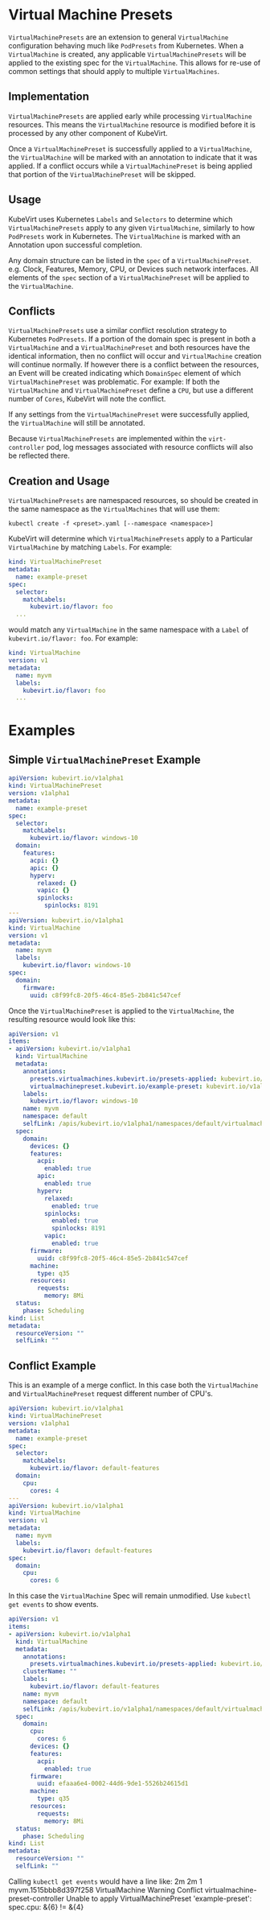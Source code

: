 Virtual Machine Presets
=============================

`VirtualMachinePresets` are an extension to general `VirtualMachine`
configuration behaving much like `PodPresets` from Kubernetes. When a
`VirtualMachine` is created, any applicable `VirtualMachinePresets`
will be applied to the existing spec for the `VirtualMachine`. This allows
for re-use of common settings that should apply to multiple `VirtualMachines`.


Implementation
------------------------

`VirtualMachinePresets` are applied early while processing `VirtualMachine`
resources. This means the `VirtualMachine` resource is modified before it
is processed by any other component of KubeVirt.

Once a `VirtualMachinePreset` is successfully applied to a `VirtualMachine`,
the `VirtualMachine` will be marked with an annotation to indicate that it
was applied. If a conflict occurs while a `VirtualMachinePreset` is being
applied that portion of the `VirtualMachinePreset` will be skipped.


Usage
------------------------

KubeVirt uses Kubernetes `Labels` and `Selectors` to determine which
`VirtualMachinePresets` apply to any given `VirtualMachine`, similarly to how
`PodPresets` work in Kubernetes. The `VirtualMachine` is marked with an
Annotation upon successful completion.

Any domain structure can be listed in the `spec` of a `VirtualMachinePreset`.
e.g. Clock, Features, Memory, CPU, or Devices such network interfaces.  All
elements of the `spec` section of a `VirtualMachinePreset` will be applied
to the `VirtualMachine`.


Conflicts
------------------------

`VirtualMachinePresets` use a similar conflict resolution strategy to
Kubernetes `PodPresets`. If a portion of the domain spec is present in both a
`VirtualMachine` and a `VirtualMachinePreset` and both resources have the
identical information, then no conflict will occur and `VirtualMachine` creation
will continue normally. If however there is a conflict between the resources,
an Event will be created indicating which `DomainSpec` element of which
`VirtualMachinePreset` was problematic. For example: If both the `VirtualMachine`
and `VirtualMachinePreset` define a `CPU`, but use a different number of `Cores`,
KubeVirt will note the conflict.

If any settings from the `VirtualMachinePreset` were successfully applied, the
`VirtualMachine` will still be annotated.

Because `VirtualMachinePresets` are implemented within the `virt-controller` pod,
log messages associated with resource conflicts will also be reflected there.


Creation and Usage
------------------------

`VirtualMachinePresets` are namespaced resources, so should be created in the
same namespace as the `VirtualMachines` that will use them:

`kubectl create -f <preset>.yaml [--namespace <namespace>]`

KubeVirt will determine which `VirtualMachinePresets` apply to a Particular
`VirtualMachine` by matching `Labels`. For example:

```yaml
kind: VirtualMachinePreset
metadata:
  name: example-preset
spec:
  selector:
    matchLabels:
      kubevirt.io/flavor: foo
  ...
```

would match any `VirtualMachine` in the same namespace with a `Label` of
`kubevirt.io/flavor: foo`. For example:

```yaml
kind: VirtualMachine
version: v1
metadata:
  name: myvm
  labels:
    kubevirt.io/flavor: foo
  ...
```


Examples
=============================

Simple `VirtualMachinePreset` Example
------------------------

```yaml
apiVersion: kubevirt.io/v1alpha1
kind: VirtualMachinePreset
version: v1alpha1
metadata:
  name: example-preset
spec:
  selector:
    matchLabels:
      kubevirt.io/flavor: windows-10
  domain:
    features:
      acpi: {}
      apic: {}
      hyperv:
        relaxed: {}
        vapic: {}
        spinlocks:
          spinlocks: 8191
---
apiVersion: kubevirt.io/v1alpha1
kind: VirtualMachine
version: v1
metadata:
  name: myvm
  labels:
    kubevirt.io/flavor: windows-10
spec:
  domain:
    firmware:
      uuid: c8f99fc8-20f5-46c4-85e5-2b841c547cef
```

Once the `VirtualMachinePreset` is applied to the `VirtualMachine`, the
resulting resource would look like this:


```yaml
apiVersion: v1
items:
- apiVersion: kubevirt.io/v1alpha1
  kind: VirtualMachine
  metadata:
    annotations:
      presets.virtualmachines.kubevirt.io/presets-applied: kubevirt.io/v1alpha1
      virtualmachinepreset.kubevirt.io/example-preset: kubevirt.io/v1alpha1
    labels:
      kubevirt.io/flavor: windows-10
    name: myvm
    namespace: default
    selfLink: /apis/kubevirt.io/v1alpha1/namespaces/default/virtualmachines/myvm
  spec:
    domain:
      devices: {}
      features:
        acpi:
          enabled: true
        apic:
          enabled: true
        hyperv:
          relaxed:
            enabled: true
          spinlocks:
            enabled: true
            spinlocks: 8191
          vapic:
            enabled: true
      firmware:
        uuid: c8f99fc8-20f5-46c4-85e5-2b841c547cef
      machine:
        type: q35
      resources:
        requests:
          memory: 8Mi
  status:
    phase: Scheduling
kind: List
metadata:
  resourceVersion: ""
  selfLink: ""
```

Conflict Example
------------------------

This is an example of a merge conflict. In this case both the `VirtualMachine`
and `VirtualMachinePreset` request different number of CPU's.


```yaml
apiVersion: kubevirt.io/v1alpha1
kind: VirtualMachinePreset
version: v1alpha1
metadata:
  name: example-preset
spec:
  selector:
    matchLabels:
      kubevirt.io/flavor: default-features
  domain:
    cpu:
      cores: 4
---
apiVersion: kubevirt.io/v1alpha1
kind: VirtualMachine
version: v1
metadata:
  name: myvm
  labels:
    kubevirt.io/flavor: default-features
spec:
  domain:
    cpu:
      cores: 6
```

In this case the `VirtualMachine` Spec will remain unmodified. Use
`kubectl get events` to show events.

```yaml
apiVersion: v1
items:
- apiVersion: kubevirt.io/v1alpha1
  kind: VirtualMachine
  metadata:
    annotations:
      presets.virtualmachines.kubevirt.io/presets-applied: kubevirt.io/v1alpha1
    clusterName: ""
    labels:
      kubevirt.io/flavor: default-features
    name: myvm
    namespace: default
    selfLink: /apis/kubevirt.io/v1alpha1/namespaces/default/virtualmachines/myvm
  spec:
    domain:
      cpu:
        cores: 6
      devices: {}
      features:
        acpi:
          enabled: true
      firmware:
        uuid: efaaa6e4-0002-44d6-9de1-5526b24615d1
      machine:
        type: q35
      resources:
        requests:
          memory: 8Mi
  status:
    phase: Scheduling
kind: List
metadata:
  resourceVersion: ""
  selfLink: ""
```

Calling `kubectl get events` would have a line like:
2m          2m           1         myvm.1515bbb8d397f258                       VirtualMachine                                     Warning   Conflict                  virtualmachine-preset-controller   Unable to apply VirtualMachinePreset 'example-preset': spec.cpu: &{6} != &{4}
